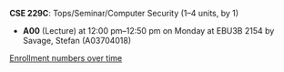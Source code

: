 **CSE 229C**: Tops/Seminar/Computer Security (1–4 units, by 1)

- **A00** (Lecture) at 12:00 pm–12:50 pm on Monday at EBU3B 2154 by Savage, Stefan (A03704018)

[Enrollment numbers over time](./CSE229C.tsv)

